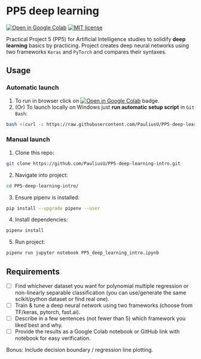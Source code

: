 # PP5 deep learning

[![Open in Google Colab](https://colab.research.google.com/assets/colab-badge.svg)](https://colab.research.google.com/github/PauliusU/PP5-deep-learning-intro/blob/master/PP5_deep_learning_intro.ipynb)
[![MIT license](https://img.shields.io/badge/License-MIT-blue.svg)](https://github.com/PauliusU/PP5-deep-learning-intro/blob/master/LICENSE)

Practical Project 5 (PP5) for Artificial Intelligence studies to solidify **deep learning** basics by practicing.
Project creates deep neural networks using two frameworks `Keras` and `PyTorch` and compares their syntaxes.

## Usage

### Automatic launch

1. To run in browser click on [![Open in Google Colab](https://colab.research.google.com/assets/colab-badge.svg)](https://colab.research.google.com/github/PauliusU/PP5-deep-learning-intro/blob/master/PP5_deep_learning_intro.ipynb) badge.
2. (Or) To launch locally on Windows just **run automatic setup script** in `Git Bash`:

```bash
bash <(curl -s https://raw.githubusercontent.com/PauliusU/PP5-deep-learning-intro/master/setup.sh)
```

### Manual launch

1. Clone this repo:

```bash
git clone https://github.com/PauliusU/PP5-deep-learning-intro.git
```

2. Navigate into project:

```bash
cd PP5-deep-learning-intro/
```

3. Ensure pipenv is installed:

```bash
pip install --upgrade pipenv --user
```

4. Install dependencies:

```bash
pipenv install
```

5. Run project:

```bash
pipenv run jupyter notebook PP5_deep_learning_intro.ipynb
```

## Requirements

- [ ] Find whichever dataset you want for polynomial multiple regression or non-linearly separable classification (you can use/generate the same scikit/python dataset or find real one).
- [ ] Train & tune a deep neural network using two frameworks (choose from TF/keras, pytorch, fast.ai).
- [ ] Describe in a few sentences (not fewer than 5) which framework you liked best and why.
- [ ] Provide the results as a Google Colab notebook or GitHub link with notebook for easy verification.

Bonus: Include decision boundary / regression line plotting.
